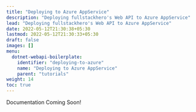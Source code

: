 ```yaml
---
title: "Deploying to Azure AppService"
description: "Deploying fullstackhero's Web API to Azure AppService"
lead: "Deploying fullstackhero's Web API to Azure AppService"
date: 2022-05-12T21:30:38+05:30
lastmod: 2022-05-12T21:30:33+05:30
draft: false
images: []
menu:
  dotnet-webapi-boilerplate:
    identifier: "deploying-to-azure"
    name: "Deploying to Azure AppService"
    parent: "tutorials"
weight: 14
toc: true
---
```


Documentation Coming Soon!
